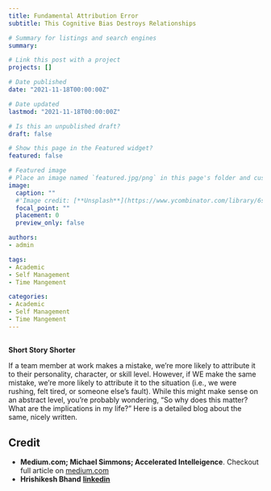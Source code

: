 ```yaml
---
title: Fundamental Attribution Error 
subtitle: This Cognitive Bias Destroys Relationships

# Summary for listings and search engines
summary: 

# Link this post with a project
projects: []

# Date published
date: "2021-11-18T00:00:00Z"

# Date updated
lastmod: "2021-11-18T00:00:00Z"

# Is this an unpublished draft?
draft: false

# Show this page in the Featured widget?
featured: false

# Featured image
# Place an image named `featured.jpg/png` in this page's folder and customize its options here.
image:
  caption: ""  
  #'Image credit: [**Unsplash**](https://www.ycombinator.com/library/6s-how-to-lead)'
  focal_point: ""
  placement: 0
  preview_only: false

authors:
- admin

tags:
- Academic
- Self Management
- Time Mangement

categories:
- Academic
- Self Management
- Time Mangement
---
```

##

  
**Short Story Shorter** 

If a team member at work makes a mistake, we’re more likely to attribute it to their personality, character, or skill level. However, if WE make the same mistake, we’re more likely to attribute it to the situation (i.e., we were rushing, felt tired, or someone else’s fault).
While this might make sense on an abstract level, you’re probably wondering, “So why does this matter? What are the implications in my life?” Here is a detailed blog about the same, nicely written.


## Credit
- **Medium.com; Michael Simmons; Accelerated Intelleigence**. Checkout full article on [medium.com](https://lnkd.in/gGwwAeyy)
- **Hrishikesh Bhand** [**linkedin**](https://www.linkedin.com/feed/update/urn:li:activity:6853929175905132544/)

